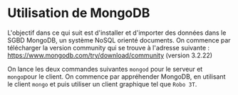 # Utilisation de MongoDB
L'objectif dans ce qui suit est d'installer et d'importer des données dans le SGBD MongoDB, un système NoSQL orienté documents. On commence par télécharger la version community qui se trouve à l'adresse suivante : https://www.mongodb.com/try/download/community (version 3.2.22)

On lance les deux commandes suivantes ``mongod`` pour le serveur et ``mongo``pour le client. On commence par appréhender MongoDB, en utilisant le client ``mongo`` et puis utiliser un client graphique tel que ``Robo 3T``. 







